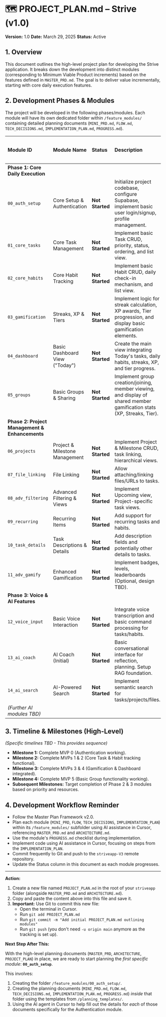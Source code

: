 # 🗺️ PROJECT_PLAN.md – Strive (v1.0)

**Version:** 1.0
**Date:** March 29, 2025
**Status:** Active

## 1. Overview

This document outlines the high-level project plan for developing the Strive application. It breaks down the development into distinct modules (corresponding to Minimum Viable Product increments) based on the features defined in `MASTER_PRD.md`. The goal is to deliver value incrementally, starting with core daily execution features.

## 2. Development Phases & Modules

The project will be developed in the following phases/modules. Each module will have its own dedicated folder within `/feature_modules/` containing detailed planning documents (`MINI_PRD.md`, `FLOW.md`, `TECH_DECISIONS.md`, `IMPLEMENTATION_PLAN.md`, `PROGRESS.md`).

| Module ID          | Module Name                      | Status        | Description                                                                                                       | Target Features (from MASTER_PRD)                          |
| :----------------- | :------------------------------- | :------------ | :---------------------------------------------------------------------------------------------------------------- | :--------------------------------------------------------- |
| **Phase 1: Core Daily Execution** |                                  |               |                                                                                                   |                                                            |
| `00_auth_setup`    | Core Setup & Authentication    | **Not Started** | Initialize project codebase, configure Supabase, implement basic user login/signup, profile management.             | MVP 0 Features                                             |
| `01_core_tasks`    | Core Task Management           | **Not Started** | Implement basic Task CRUD, priority, status, ordering, and list view.                                             | MVP 1 Features                                             |
| `02_core_habits`   | Core Habit Tracking            | **Not Started** | Implement basic Habit CRUD, daily check-in mechanism, and list view.                                              | MVP 2 Features                                             |
| `03_gamification`  | Streaks, XP & Tiers            | **Not Started** | Implement logic for streak calculation, XP awards, Tier progression, and display basic gamification elements.     | MVP 3 Features                                             |
| `04_dashboard`     | Basic Dashboard View ("Today") | **Not Started** | Create the main view integrating Today's tasks, daily habits, streaks, XP, and tier progress.                      | MVP 4 Features                                             |
| `05_groups`        | Basic Groups & Sharing         | **Not Started** | Implement group creation/joining, member viewing, and display of shared member gamification stats (XP, Streaks, Tier). | MVP 5 Features                                             |
| **Phase 2: Project Management & Enhancements** |                                  |               |                                                                                                   |                                                            |
| `06_projects`      | Project & Milestone Management | **Not Started** | Implement Project & Milestone CRUD, task linking, hierarchical views.                                             | Subset of MVP 6+ Features                                  |
| `07_file_linking`  | File Linking                   | **Not Started** | Allow attaching/linking files/URLs to tasks.                                                                      | Subset of MVP 6+ Features                                  |
| `08_adv_filtering` | Advanced Filtering & Views     | **Not Started** | Implement Upcoming view, Project-specific task views.                                                             | Subset of MVP 6+ Features                                  |
| `09_recurring`     | Recurring Items                | **Not Started** | Add support for recurring tasks and habits.                                                                       | Subset of MVP 6+ Features                                  |
| `10_task_details`  | Task Descriptions & Details    | **Not Started** | Add description fields and potentially other details to tasks.                                                    | Subset of MVP 6+ Features                                  |
| `11_adv_gamify`    | Enhanced Gamification          | **Not Started** | Implement badges, levels, leaderboards (Optional, design TBD).                                                    | Subset of MVP 6+ Features                                  |
| **Phase 3: Voice & AI Features** |                                  |               |                                                                                                   |                                                            |
| `12_voice_input`   | Basic Voice Interaction        | **Not Started** | Integrate voice transcription and basic command processing for tasks/habits.                                      | Subset of Phase 3 Features                                 |
| `13_ai_coach`      | AI Coach (Initial)             | **Not Started** | Basic conversational interface for reflection, planning. Setup RAG foundation.                                    | Subset of Phase 3 Features                                 |
| `14_ai_search`     | AI-Powered Search              | **Not Started** | Implement semantic search for tasks/projects/files.                                                               | Subset of Phase 3 Features                                 |
| *(Further AI modules TBD)* |                          |               |                                                                                                   |                                                            |

## 3. Timeline & Milestones (High-Level)

*(Specific timelines TBD - This provides sequence)*

-   **Milestone 1:** Complete MVP 0 (Authentication working).
-   **Milestone 2:** Complete MVPs 1 & 2 (Core Task & Habit tracking functional).
-   **Milestone 3:** Complete MVPs 3 & 4 (Gamification & Dashboard integrated).
-   **Milestone 4:** Complete MVP 5 (Basic Group functionality working).
-   **Subsequent Milestones:** Target completion of Phase 2 & 3 modules based on priority and resources.

## 4. Development Workflow Reminder

-   Follow the Master Plan Framework v2.0.
-   Plan each module (`MINI_PRD`, `FLOW`, `TECH_DECISIONS`, `IMPLEMENTATION_PLAN`) within its `/feature_modules/` subfolder using AI assistance in Cursor, referencing `MASTER_PRD.md` and `ARCHITECTURE.md`.
-   Use the module's `PROGRESS.md` checklist during implementation.
-   Implement code using AI assistance in Cursor, focusing on steps from the `IMPLEMENTATION_PLAN`.
-   Commit frequently to Git and push to the `striveapp-V3` remote repository.
-   Update the Status column in this document as each module progresses.

---

**Action:**

1.  Create a new file named `PROJECT_PLAN.md` in the root of your `striveapp` folder (alongside `MASTER_PRD.md` and `ARCHITECTURE.md`).
2.  Copy and paste the content above into this file and save it.
3.  **Important:** Use Git to commit this new file:
    *   Open the terminal in Cursor.
    *   Run `git add PROJECT_PLAN.md`
    *   Run `git commit -m "Add initial PROJECT_PLAN.md outlining modules"`
    *   Run `git push` (you don't need `-u origin main` anymore as the tracking is set up).

**Next Step After This:**

With the high-level planning documents (`MASTER_PRD`, `ARCHITECTURE`, `PROJECT_PLAN`) in place, we are ready to start planning the *first specific module*: **`00_auth_setup`**.

This involves:

1.  Creating the folder `/feature_modules/00_auth_setup/`.
2.  Creating the planning documents (`MINI_PRD.md`, `FLOW.md`, `TECH_DECISIONS.md`, `IMPLEMENTATION_PLAN.md`, `PROGRESS.md`) *inside* that folder using the templates from `/planning_templates/`.
3.  Using the AI agent in Cursor to help fill out the details for *each* of those documents specifically for the Authentication module.
